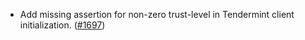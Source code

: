 *   Add missing assertion for non-zero trust-level in Tendermint client initialization.
    ([#1697](https://github.com/informalsystems/ibc-rs/issues/1697))
